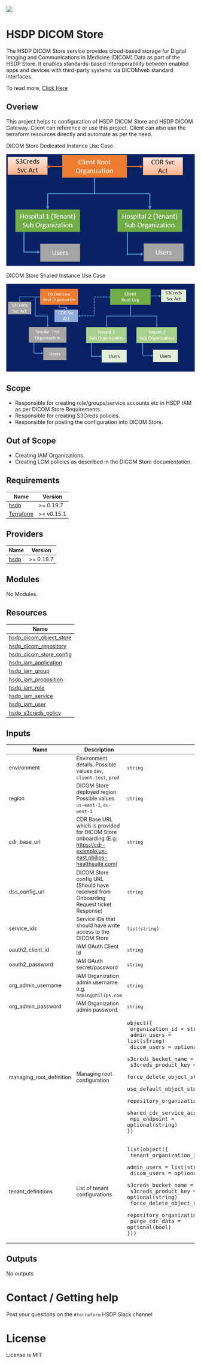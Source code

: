 <img src="https://cdn.rawgit.com/hashicorp/terraform-website/master/content/source/assets/images/logo-hashicorp.svg" width="500px">

# HSDP DICOM Store
The HSDP DICOM Store service provides cloud-based storage for Digital Imaging and Communications in Medicine (DICOM) Data as part of the HSDP Store. It enables standards-based interoperability between enabled apps and devices with third-party systems via DICOMweb standard interfaces.

To read more, [Click Here](https://www.hsdp.io/documentation/dicom-store)

## Overiew
This project helps to configuration of HSDP DICOM Store and HSDP DICOM Gateway. Client can reference or use this project. Client can also use the terraform resources directly and automate as per the need.

DICOM Store Dedicated Instance Use Case

<img src="/images/dedicated.png" alt="Dedicated Setup Use Case Example"/>

DICOM Store Shared Instance Use Case

<img src="/images/shared.png" alt="Dedicated Setup Use Case Example"/>

## Scope
* Responsible for creating role/groups/service accounts etc in HSDP IAM as per DICOM Store Requirements.
* Responsible for creating S3Creds policies.
* Responsible for posting the configuration into DICOM Store.

## Out of Scope
* Creating IAM Organizations.
* Creating LCM policies as described in the DICOM Store documentation.


## Requirements

| Name | Version |
|------|---------|
|[hsdp](https://registry.terraform.io/modules/philips-labs/dicom/hsdp/latest) | >= 0.19.7 |
|[Terraform](https://www.terraform.io/downloads.html) | >= v0.15.1|

## Providers
| Name | Version |
|------|---------|
|[hsdp](https://registry.terraform.io/modules/philips-labs/dicom/hsdp/latest) | >= 0.19.7 |

## Modules

No Modules.

## Resources

| Name |
|------|
| [hsdp_dicom_object_store](https://registry.terraform.io/providers/philips-software/hsdp/0.18.8/docs/resources/dicom_object_store) |
| [hsdp_dicom_repository](https://registry.terraform.io/providers/philips-software/hsdp/0.18.8/docs/resources/dicom_repository) |
| [hsdp_dicom_store_config](https://registry.terraform.io/providers/philips-software/hsdp/0.18.8/docs/resources/dicom_store_config) |
| [hsdp_iam_application](https://registry.terraform.io/providers/philips-software/hsdp/0.18.8/docs/resources/iam_application) |
| [hsdp_iam_group](https://registry.terraform.io/providers/philips-software/hsdp/0.18.8/docs/resources/iam_group) |
| [hsdp_iam_proposition](https://registry.terraform.io/providers/philips-software/hsdp/0.18.8/docs/resources/iam_proposition) |
| [hsdp_iam_role](https://registry.terraform.io/providers/philips-software/hsdp/0.18.8/docs/resources/iam_role) |
| [hsdp_iam_service](https://registry.terraform.io/providers/philips-software/hsdp/0.18.8/docs/resources/iam_service) |
| [hsdp_iam_user](https://registry.terraform.io/providers/philips-software/hsdp/0.18.8/docs/data-sources/iam_user) |
| [hsdp_s3creds_policy](https://registry.terraform.io/providers/philips-software/hsdp/0.18.8/docs/resources/s3creds_policy) |

## Inputs

| Name | Description | Type | Default | Required |
|------|-------------|------|---------|:--------:|
| environment | Environment details. Possible values `dev`, `client-test`, `prod` | `string` |  | yes |
| region | DICOM Store deployed region. Possible values `us-east-1`, `eu-west-1` | `string` |  | yes |
| cdr\_base\_url | CDR Base URL which is provided for DICOM Store onboarding (E.g: https://cdr-example.us-east.philips-healthsuite.com) | `string` | n/a | yes |
| dss\_config\_url | DICOM Store config URL (Should have received from Onboarding Request ticket Response) | `string` | n/a | yes |
| service\_ids | Service IDs that should have write access to the DICOM Store | `list(string)` | `[]` | no |
| oauth2_client_id | IAM OAuth Client Id | `string` |  | yes |
| oauth2_password | IAM OAuth secret/password | `string` |  | yes |
| org_admin_username | IAM Organization admin username. e.g. `admin@philips.com` | `string` |  | yes |
| org_admin_password | IAM Organization admin password. | `string` |  | yes |
| managing\_root\_definition | Managing root configuration | <pre>object({<br>  organization_id                       = string<br>  admin_users                           = list(string)<br>  dicom_users                           = optional(list(string))<br>  s3creds_bucket_name                   = string<br>  s3creds_product_key                   = string<br>  force_delete_object_store             = optional(bool)<br>  use_default_object_store_for_all_orgs = optional(bool)<br>  repository_organization_id            = optional(string)<br>  shared_cdr_service_account_id         = optional(string)<br>  mpi_endpoint                          = optional(string)<br>})</pre> | `null` | no |
| tenant\_definitions | List of tenant configurations | <pre>list(object({<br>  tenant_organization_id        = string<br>  admin_users                   = list(string)<br>  dicom_users                   = optional(list(string))<br>  s3creds_bucket_name           = optional(string)<br>  s3creds_product_key           = optional(string)<br>  force_delete_object_store     = optional(bool)<br>  repository_organization_id    = optional(string)<br>  purge_cdr_data                = optional(bool)<br>}))</pre> | `[]` | no |


## Outputs

No outputs
# Contact / Getting help

Post your questions on the `#terraform` HSDP Slack channel

# License

License is MIT
